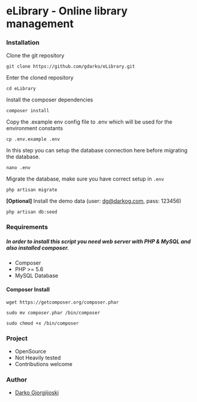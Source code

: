 # eLibrary - Online library management

### Installation

Clone the git repository
```
git clone https://github.com/gdarko/eLibrary.git
```
Enter the cloned repository

```
cd eLibrary
```

Install the composer dependencies

```
composer install
```

Copy the .example env config file to .env which will be used for the environment constants
```
cp .env.example .env
```

In this step you can setup the database connection here before migrating the database.
``` 
nano .env
```

Migrate the database, make sure you have correct setup in ```.env```
```
php artisan migrate
```

**[Optional]** Install the demo data (user: dg@darkog.com, pass: 123456)
``` 
php artisan db:seed
```

### Requirements

##### In order to install this script you need web server with PHP & MySQL and also installed composer.

* Composer
* PHP >= 5.6
* MySQL Database

#### Composer Install
``` 
wget https://getcomposer.org/composer.phar
```
``` 
sudo mv composer.phar /bin/composer 
```
``` 
sudo chmod +x /bin/composer
```


### Project
* OpenSource
* Not Heavily tested
* Contributions welcome


### Author
* [Darko Gjorgjijoski](http://github.com/gdarko)
